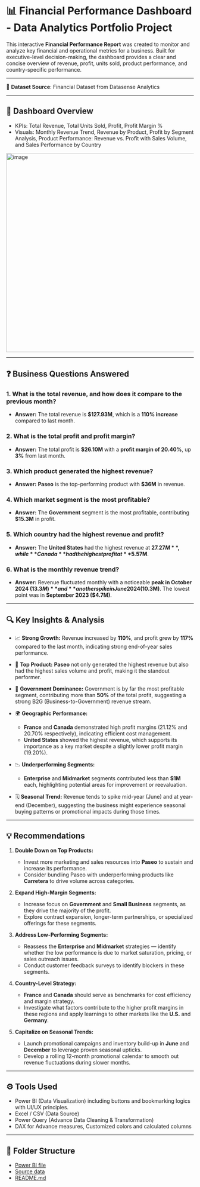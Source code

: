 # 📊 Financial Performance Dashboard - Data Analytics Portfolio Project

This interactive **Financial Performance Report** was created to monitor and analyze key financial and operational metrics for a business. Built for executive-level decision-making, the dashboard provides a clear and concise overview of revenue, profit, units sold, product performance, and country-specific performance.

---

🔗 **Dataset Source**:  Financial Dataset from Datasense Analytics

---

## 📝 Dashboard Overview
- KPIs: Total Revenue, Total Units Sold, Profit, Profit Margin %
- Visuals: Monthly Revenue Trend, Revenue by Product, Profit by Segment Analysis, Product Performance: Revenue vs. Profit with Sales Volume, and Sales Performance by Country
<img width="969" height="533" alt="image" src="https://github.com/user-attachments/assets/92740fbd-f458-486d-b5c6-089019afd79d" />

---

## ❓ Business Questions Answered

### 1. **What is the total revenue, and how does it compare to the previous month?**
- **Answer:** The total revenue is **$127.93M**, which is a **110% increase** compared to last month.

### 2. **What is the total profit and profit margin?**
- **Answer:** The total profit is **$26.10M** with a **profit margin of 20.40%**, up **3%** from last month.

### 3. **Which product generated the highest revenue?**
- **Answer:** **Paseo** is the top-performing product with **$36M** in revenue.

### 4. **Which market segment is the most profitable?**
- **Answer:** The **Government** segment is the most profitable, contributing **$15.3M** in profit.

### 5. **Which country had the highest revenue and profit?**
- **Answer:** The **United States** had the highest revenue at **$27.27M**, while **Canada** had the highest profit at **$5.57M**.

### 6. **What is the monthly revenue trend?**
- **Answer:** Revenue fluctuated monthly with a noticeable **peak in October 2024 ($13.3M)** and **another spike in June 2024 ($10.3M)**. The lowest point was in **September 2023 ($4.7M)**.

---

## 🔍 Key Insights & Analysis

- 📈 **Strong Growth:** Revenue increased by **110%**, and profit grew by **117%** compared to the last month, indicating strong end-of-year sales performance.
  
- 🥇 **Top Product:** **Paseo** not only generated the highest revenue but also had the highest sales volume and profit, making it the standout performer.

- 💼 **Government Dominance:** Government is by far the most profitable segment, contributing more than **50%** of the total profit, suggesting a strong B2G (Business-to-Government) revenue stream.

- 🌍 **Geographic Performance:**
  - **France** and **Canada** demonstrated high profit margins (21.12% and 20.70% respectively), indicating efficient cost management.
  - **United States** showed the highest revenue, which supports its importance as a key market despite a slightly lower profit margin (19.20%).

- 📉 **Underperforming Segments:** 
  - **Enterprise** and **Midmarket** segments contributed less than **$1M** each, highlighting potential areas for improvement or reevaluation.

- 🗓️ **Seasonal Trend:** Revenue tends to spike mid-year (June) and at year-end (December), suggesting the business might experience seasonal buying patterns or promotional impacts during those times.

---

## 💡 Recommendations

1. **Double Down on Top Products:**
   - Invest more marketing and sales resources into **Paseo** to sustain and increase its performance.
   - Consider bundling Paseo with underperforming products like **Carretera** to drive volume across categories.

2. **Expand High-Margin Segments:**
   - Increase focus on **Government** and **Small Business** segments, as they drive the majority of the profit.
   - Explore contract expansion, longer-term partnerships, or specialized offerings for these segments.

3. **Address Low-Performing Segments:**
   - Reassess the **Enterprise** and **Midmarket** strategies — identify whether the low performance is due to market saturation, pricing, or sales outreach issues.
   - Conduct customer feedback surveys to identify blockers in these segments.

4. **Country-Level Strategy:**
   - **France** and **Canada** should serve as benchmarks for cost efficiency and margin strategy.
   - Investigate what factors contribute to the higher profit margins in these regions and apply learnings to other markets like the **U.S.** and **Germany**.

5. **Capitalize on Seasonal Trends:**
   - Launch promotional campaigns and inventory build-up in **June** and **December** to leverage proven seasonal upticks.
   - Develop a rolling 12-month promotional calendar to smooth out revenue fluctuations during slower months.

---

## ⚙️ Tools Used

- Power BI (Data Visualization) including buttons and bookmarking logics with UI/UX principles.
- Excel / CSV (Data Source)
- Power Query (Advance Data Cleaning & Transformation)
- DAX for Advance measures, Customized colors and calculated columns

---

## 📂 Folder Structure
- [Power BI file](https://github.com/niklopez-analytics/Data_Analytics_Portfolio/blob/7d7ce4c512229c4e03486de428206af9fa133788/Projects/Financial_Performance_Analysis/Financial%20Performance%20Analysis.pbix)
- [Source data](https://github.com/niklopez-analytics/Data_Analytics_Portfolio/blob/7d7ce4c512229c4e03486de428206af9fa133788/Projects/Financial_Performance_Analysis/Financial%20Dataset%20%20(DSA%20Rev%202024).xlsx)
- [README.md](Projects/Financial_Performance_Analysis/README.md)

